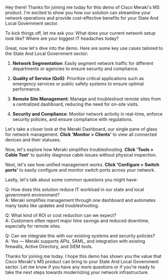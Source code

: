 Hey there! Thanks for joining me today for this demo of Cisco Meraki's MS product. I'm excited to show you how our solution can streamline your network operations and provide cost-effective benefits for your State And Local Government sector. 

To kick things off, let me ask you: What does your current network setup look like? Where are your biggest IT headaches today?

Great, now let's dive into the demo. Here are some key use cases tailored to the State And Local Government sector:

1. **Network Segmentation**: Easily segment network traffic for different departments or agencies to ensure security and compliance.

2. **Quality of Service (QoS)**: Prioritize critical applications such as emergency services or public safety systems to ensure optimal performance.

3. **Remote Site Management**: Manage and troubleshoot remote sites from a centralized dashboard, reducing the need for on-site visits.

4. **Security and Compliance**: Monitor network activity in real-time, enforce security policies, and ensure compliance with regulations.

Let's take a closer look at the Meraki Dashboard, our single pane of glass for network management. **Click 'Monitor > Clients'** to view all connected devices and their statuses.

Now, let's explore how Meraki simplifies troubleshooting. **Click 'Tools > Cable Test'** to quickly diagnose cable issues without physical inspection.

Next, let's see how unified management works. **Click 'Configure > Switch ports'** to easily configure and monitor switch ports across your network.

Lastly, let's talk about some common questions you might have:

Q: How does this solution reduce IT workload in our state and local government environment?  
A: Meraki simplifies management through one dashboard and automates many tasks like updates and troubleshooting.

Q: What kind of ROI or cost reduction can we expect?  
A: Customers often report major time savings and reduced downtime, especially for remote sites.

Q: Can we integrate this with our existing systems and security policies?  
A: Yes — Meraki supports APIs, SAML, and integration with existing firewalls, Active Directory, and SIEM tools.

Thanks for joining me today. I hope this demo has shown you the value that Cisco Meraki's MS product can bring to your State And Local Government sector. Let me know if you have any more questions or if you're ready to take the next steps towards modernizing your network infrastructure.